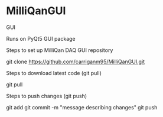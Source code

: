 # MilliQanGUI
GUI

Runs on PyQt5 GUI package

Steps to set up MilliQan DAQ GUI repository
  
  git clone https://github.com/carriganm95/MilliQanGUI.git

Steps to download latest code (git pull)

  git pull
  
Steps to push changes (git push)

  git add <filename>
  git commit -m "message describing changes"
  git push
